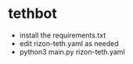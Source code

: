 # tethbot
- install the requirements.txt
- edit rizon-teth.yaml as needed
- python3 main.py rizon-teth.yaml 


